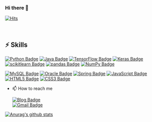 ### Hi there 👋

[![Hits](https://hits.seeyoufarm.com/api/count/incr/badge.svg?url=https%3A%2F%2Fgithub.com%2Fosy1223&count_bg=%2379C83D&title_bg=%23555555&icon=&icon_color=%23E7E7E7&title=hits&edge_flat=false)](https://hits.seeyoufarm.com)
<br />
<br />
<br />

## ⚡ Skills

[![Python Badge](https://img.shields.io/badge/Python-3776AB?logo=Python&logoColor=white)]()
[![Java Badge](https://img.shields.io/badge/Java-007396?logo=Java&logoColor=white)]()
[![TensorFlow Badge](https://img.shields.io/badge/TensorFlow-FF6F00?logo=TensorFlow&logoColor=white)]() 
[![Keras Badge](https://img.shields.io/badge/Keras-D00000?logo=Keras&logoColor=white)]()
[![scikitlearn Badge](https://img.shields.io/badge/scikitlearn-F7931E?logo=scikit-learn&logoColor=white)]()
[![pandas Badge](https://img.shields.io/badge/pandas-150458?logo=pandas&logoColor=white)]()
[![NumPy Badge](https://img.shields.io/badge/NumPy-013243?logo=NumPy&logoColor=white)]()

[![MySQL Badge](https://img.shields.io/badge/MySQL-4479A1?logo=MySQL&logoColor=white)]() 
[![Oracle Badge](https://img.shields.io/badge/Oracle-F80000?logo=Oracle&logoColor=white)]() 
[![Spring Badge](https://img.shields.io/badge/Spring-6DB33F?logo=Spring&logoColor=white)]() 
[![JavaScript Badge](https://img.shields.io/badge/JavaScript-F7DF1E?logo=JavaScript&logoColor=white)]()
[![HTML5 Badge](https://img.shields.io/badge/HTML5-E34F26?logo=HTML5&logoColor=white)]()
[![CSS3 Badge](https://img.shields.io/badge/CSS3-1572B6?logo=CSS3&logoColor=white)]() 

- 📫 How to reach me

  [![Blog Badge](http://img.shields.io/badge/blog-green?style=flat-square&logo=github&link=https://blog.naver.com/osu1223/)](https://blog.naver.com/osu1223/)			
  [![Gmail Badge](https://img.shields.io/badge/Gmail-d14836?style=flat-square&logo=Gmail&logoColor=white&link=mailto:osu1223@gmail.com)](mailto:osu1223@gmail.com)
		
 [![Anurag's github stats](https://github-readme-stats.vercel.app/api?username=osy1223)](https://github.com/osy1223)


<!--
**osy1223/osy1223** is a ✨ _special_ ✨ repository because its `README.md` (this file) appears on your GitHub profile.

Here are some ideas to get you started:

- 🔭 I’m currently working on ...
- 🌱 I’m currently learning ...
- 👯 I’m looking to collaborate on ...
- 🤔 I’m looking for help with ...
- 💬 Ask me about ...
- 📫 How to reach me: ...
- 😄 Pronouns: ...
- ⚡ Fun fact: ...
-->

